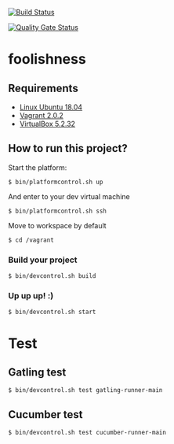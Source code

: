 [![Build Status](https://travis-ci.org/sergioortegagomez/foolishness.svg?branch=master)](https://travis-ci.org/sergioortegagomez/foolishness)

[![Quality Gate Status](https://sonarcloud.io/api/project_badges/measure?project=sergioortegagomez_foolishness&metric=alert_status)](https://sonarcloud.io/dashboard?id=sergioortegagomez_foolishness)

# foolishness

## Requirements

- [Linux Ubuntu 18.04](https://ubuntu.com/)
- [Vagrant 2.0.2](https://www.vagrantup.com/)
- [VirtualBox 5.2.32](https://www.virtualbox.org/)

## How to run this project?

Start the platform:

```console
$ bin/platformcontrol.sh up
```

And enter to your dev virtual machine

```console
$ bin/platformcontrol.sh ssh
```

Move to workspace by default

```console
$ cd /vagrant
```

### Build your project

```console
$ bin/devcontrol.sh build
```

### Up up up! :)

```console
$ bin/devcontrol.sh start
```

# Test

## Gatling test

```console
$ bin/devcontrol.sh test gatling-runner-main
```

## Cucumber test

```console
$ bin/devcontrol.sh test cucumber-runner-main
```